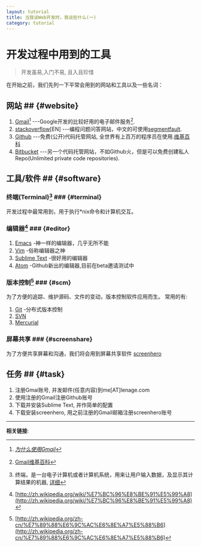 ```yaml
---
layout: tutorial
title: 当我谈Web开发时，我谈些什么(一)
category: tutorial
---
```

# 开发过程中用到的工具

> 开发虽易,入门不易, 且入且珍惜

在开始之前，我们先列一下平常会用到的网站和工具以及一些名词：

## 网站 ## {#website}
1. [Gmail](http://gmail.com)[^2] ---Google开发的比较好用的电子邮件服务[^1].
1. [stackoverflow](http://stackoverflow.com/)[EN] ---编程问题问答网站，中文的可使用[segmentfault](http://segmentfault.com/).
2. [Github](http://github.com) ---免费(公开)代码托管网站, 全世界有上百万的程序员在使用.[维基百科](http://zh.wikipedia.org/wiki/Github)
3. [Bitbucket](https://bitbucket.org/) ---另一个代码托管网站，不如Github火，但是可以免费创建私人Repo(Unlimited private code repositories).

## 工具/软件 ## {#software}

### 终端(Terminal)[^3] ### {#terminal}

开发过程中最常用到，用于执行\*nix命令和计算机交互。

### 编辑器[^4] ### {#editor}

1. [Emacs](http://www.gnu.org/software/emacs/) -神一样的编辑器，几乎无所不能
2. [Vim](http://www.vim.org/) -俗称编辑器之神
3. [Sublime Text](http://www.sublimetext.com/) -很好用的编辑器
4. [Atom](https://atom.io/) -Github新出的编辑器,目前在beta邀请测试中

### 版本控制[^5] ### {#scm}

为了方便的追踪、维护源码、文件的变动，版本控制软件应用而生。 常用的有:

1. [Git](http://git-scm.com/) -分布式版本控制
2. [SVN](http://subversion.apache.org/)
3. [Mercurial](http://mercurial.selenic.com/)

### 屏幕共享 ### {#screenshare}

为了方便共享屏幕和沟通，我们将会用到屏幕共享软件 [screenhero](http://screenhero.com)

## 任务 ## {#task}

1. 注册Gmai账号, 并发邮件(任意内容)到me[AT]lenage.com
1. 使用注册的Gmail注册Github账号
2. 下载并安装Sublime Text, 并作简单的配置
3. 下载安装screenhero, 用之前注册的Gmail邮箱注册screenhero账号

---
**相关链接**:

[^1]: [Gmail维基百科](http://zh.wikipedia.org/wiki/Gmail)
[^2]: [*为什么使用Gmail*](http://www.zhihu.com/question/19580396)
[^3]: 终端，是一台电子计算机或者计算机系统，用来让用户输入数据，及显示其计算结果的机器, [详细](http://zh.wikipedia.org/wiki/%E7%B5%82%E7%AB%AF)
[^4]: [http://zh.wikipedia.org/wiki/%E7%BC%96%E8%BE%91%E5%99%A8](http://zh.wikipedia.org/wiki/%E7%BC%96%E8%BE%91%E5%99%A8)
[^5]: [http://zh.wikipedia.org/zh-cn/%E7%89%88%E6%9C%AC%E6%8E%A7%E5%88%B6](http://zh.wikipedia.org/zh-cn/%E7%89%88%E6%9C%AC%E6%8E%A7%E5%88%B6)
